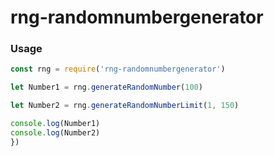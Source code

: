 # rng-randomnumbergenerator

### Usage
```js
const rng = require('rng-randomnumbergenerator')

let Number1 = rng.generateRandomNumber(100)

let Number2 = rng.generateRandomNumberLimit(1, 150)

console.log(Number1)
console.log(Number2)
})
```
